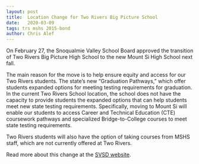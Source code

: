 ```yaml
---
layout: post
title:  Location Change for Two Rivers Big Picture School
date:   2020-03-09
tags: trs mshs 2015-bond
author: Chris Alef
---
```

On February 27, the Snoqualmie Valley School Board approved the transition of Two Rivers Big Picture High School to the new Mount Si High School next fall.

The main reason for the move is to help ensure equity and access for our Two Rivers students. The state’s new “Graduation Pathways,” which offer students expanded options for meeting testing requirements for graduation. In the current Two Rivers School location, the school does not have the capacity to provide students the expanded options that can help students meet new state testing requirements. Specifically, moving to Mount Si will enable our students to access Career and Technical Education (CTE) coursework pathways and specialized Bridge-to-College courses to meet state testing requirements.

Two Rivers students will also have the option of taking courses from MSHS staff, which are not currently offered at Two Rivers.

Read more about this change at the [SVSD website](https://www.svsd410.org/site/Default.aspx?PageType=3&DomainID=4&PageID=1&ViewID=6446ee88-d30c-497e-9316-3f8874b3e108&FlexDataID=25156).
